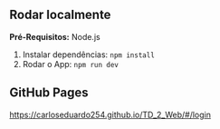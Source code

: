 ## Rodar localmente

**Pré-Requisitos:**  Node.js


1. Instalar dependências:
   `npm install`
2. Rodar o App:
   `npm run dev`
## GitHub Pages
https://carloseduardo254.github.io/TD_2_Web/#/login
